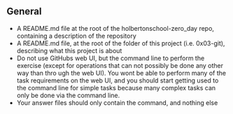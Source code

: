 ## General

* A README.md file at the root of the holbertonschool-zero_day repo, containing a description of the repository
* A README.md file, at the root of the folder of this project (i.e. 0x03-git), describing what this project is about
* Do not use GitHubs web UI, but the command line to perform the exercise (except for operations that can not possibly be done any other way than thro  ugh the web UI). You wont be able to perform many of the task requirements on the web UI, and you should start getting used to the command line for   simple tasks because many complex tasks can only be done via the command line.
* Your answer files should only contain the command, and nothing else